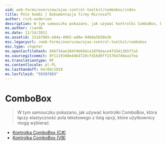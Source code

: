 ```yaml
---
uid: web-forms/overview/ajax-control-toolkit/combobox/index
title: Pole kombi | Dokumentacja firmy Microsoft
author: rick-anderson
description: W tym samouczku pokazano, jak używać kontrolki ComboBox, która łączy elastyczność pola tekstowego z listą opcji, które użytkownicy mogą wybierać.
ms.author: riande
ms.date: 11/14/2011
ms.assetid: 151b7865-e84a-4965-ad0e-9468a5b50e3b
msc.legacyurl: /web-forms/overview/ajax-control-toolkit/combobox
msc.type: chapter
ms.openlocfilehash: 846f34ae104f4b69dce18f6dace4fd341365f7a5
ms.sourcegitcommit: 0f1119340e4464720cfd16d0ff15764746ea1fea
ms.translationtype: MT
ms.contentlocale: pl-PL
ms.lasthandoff: 04/09/2019
ms.locfileid: "59397893"
---
```

# <a name="combobox"></a>ComboBox

> W tym samouczku pokazano, jak używać kontrolki ComboBox, która łączy elastyczność pola tekstowego z listą opcji, które użytkownicy mogą wybierać.


- [Kontrolka ComboBox (C#)](how-do-i-use-the-combobox-control-cs.md)
- [Kontrolka ComboBox (VB)](how-do-i-use-the-combobox-control-vb.md)
